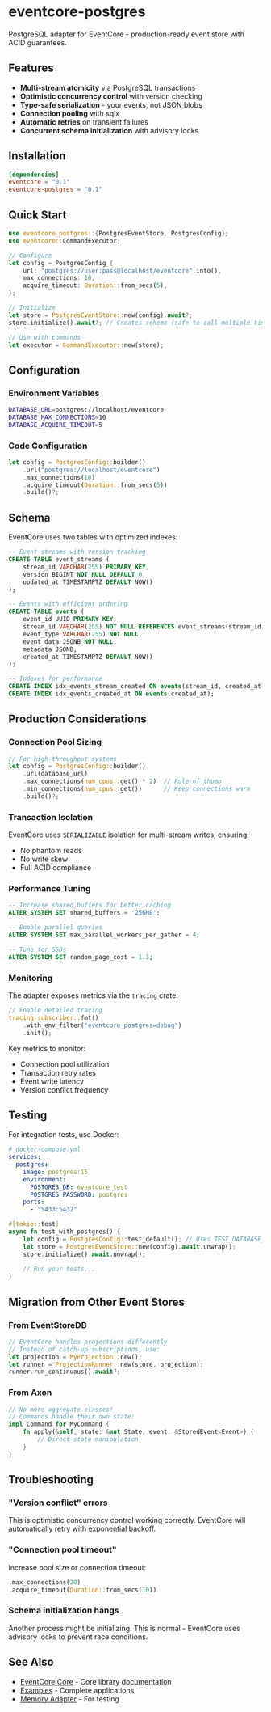 # eventcore-postgres

PostgreSQL adapter for EventCore - production-ready event store with ACID guarantees.

## Features

- **Multi-stream atomicity** via PostgreSQL transactions
- **Optimistic concurrency control** with version checking
- **Type-safe serialization** - your events, not JSON blobs
- **Connection pooling** with sqlx
- **Automatic retries** on transient failures
- **Concurrent schema initialization** with advisory locks

## Installation

```toml
[dependencies]
eventcore = "0.1"
eventcore-postgres = "0.1"
```

## Quick Start

```rust
use eventcore_postgres::{PostgresEventStore, PostgresConfig};
use eventcore::CommandExecutor;

// Configure
let config = PostgresConfig {
    url: "postgres://user:pass@localhost/eventcore".into(),
    max_connections: 10,
    acquire_timeout: Duration::from_secs(5),
};

// Initialize
let store = PostgresEventStore::new(config).await?;
store.initialize().await?; // Creates schema (safe to call multiple times)

// Use with commands
let executor = CommandExecutor::new(store);
```

## Configuration

### Environment Variables

```bash
DATABASE_URL=postgres://localhost/eventcore
DATABASE_MAX_CONNECTIONS=10
DATABASE_ACQUIRE_TIMEOUT=5
```

### Code Configuration

```rust
let config = PostgresConfig::builder()
    .url("postgres://localhost/eventcore")
    .max_connections(10)
    .acquire_timeout(Duration::from_secs(5))
    .build()?;
```

## Schema

EventCore uses two tables with optimized indexes:

```sql
-- Event streams with version tracking
CREATE TABLE event_streams (
    stream_id VARCHAR(255) PRIMARY KEY,
    version BIGINT NOT NULL DEFAULT 0,
    updated_at TIMESTAMPTZ DEFAULT NOW()
);

-- Events with efficient ordering
CREATE TABLE events (
    event_id UUID PRIMARY KEY,
    stream_id VARCHAR(255) NOT NULL REFERENCES event_streams(stream_id),
    event_type VARCHAR(255) NOT NULL,
    event_data JSONB NOT NULL,
    metadata JSONB,
    created_at TIMESTAMPTZ DEFAULT NOW()
);

-- Indexes for performance
CREATE INDEX idx_events_stream_created ON events(stream_id, created_at);
CREATE INDEX idx_events_created_at ON events(created_at);
```

## Production Considerations

### Connection Pool Sizing

```rust
// For high-throughput systems
let config = PostgresConfig::builder()
    .url(database_url)
    .max_connections(num_cpus::get() * 2)  // Rule of thumb
    .min_connections(num_cpus::get())      // Keep connections warm
    .build()?;
```

### Transaction Isolation

EventCore uses `SERIALIZABLE` isolation for multi-stream writes, ensuring:
- No phantom reads
- No write skew
- Full ACID compliance

### Performance Tuning

```sql
-- Increase shared_buffers for better caching
ALTER SYSTEM SET shared_buffers = '256MB';

-- Enable parallel queries
ALTER SYSTEM SET max_parallel_workers_per_gather = 4;

-- Tune for SSDs
ALTER SYSTEM SET random_page_cost = 1.1;
```

### Monitoring

The adapter exposes metrics via the `tracing` crate:

```rust
// Enable detailed tracing
tracing_subscriber::fmt()
    .with_env_filter("eventcore_postgres=debug")
    .init();
```

Key metrics to monitor:
- Connection pool utilization
- Transaction retry rates
- Event write latency
- Version conflict frequency

## Testing

For integration tests, use Docker:

```yaml
# docker-compose.yml
services:
  postgres:
    image: postgres:15
    environment:
      POSTGRES_DB: eventcore_test
      POSTGRES_PASSWORD: postgres
    ports:
      - "5433:5432"
```

```rust
#[tokio::test]
async fn test_with_postgres() {
    let config = PostgresConfig::test_default(); // Uses TEST_DATABASE_URL
    let store = PostgresEventStore::new(config).await.unwrap();
    store.initialize().await.unwrap();
    
    // Run your tests...
}
```

## Migration from Other Event Stores

### From EventStoreDB

```rust
// EventCore handles projections differently
// Instead of catch-up subscriptions, use:
let projection = MyProjection::new();
let runner = ProjectionRunner::new(store, projection);
runner.run_continuous().await?;
```

### From Axon

```rust
// No more aggregate classes!
// Commands handle their own state:
impl Command for MyCommand {
    fn apply(&self, state: &mut State, event: &StoredEvent<Event>) {
        // Direct state manipulation
    }
}
```

## Troubleshooting

### "Version conflict" errors

This is optimistic concurrency control working correctly. EventCore will automatically retry with exponential backoff.

### "Connection pool timeout"

Increase pool size or connection timeout:
```rust
.max_connections(20)
.acquire_timeout(Duration::from_secs(10))
```

### Schema initialization hangs

Another process might be initializing. This is normal - EventCore uses advisory locks to prevent race conditions.

## See Also

- [EventCore Core](../eventcore/) - Core library documentation
- [Examples](../eventcore-examples/) - Complete applications
- [Memory Adapter](../eventcore-memory/) - For testing